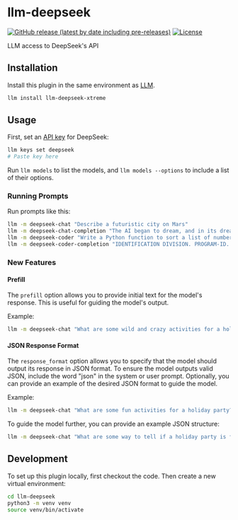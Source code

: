 # llm-deepseek

[![GitHub release (latest by date including pre-releases)](https://img.shields.io/github/v/release/ghostofpokemon/llm-deepseek?include_prereleases)](https://github.com/ghostofpokemon/llm-deepseek/releases)
[![License](https://img.shields.io/badge/license-MIT-blue.svg)](https://github.com/ghostofpokemon/llm-deepseek/blob/main/LICENSE)

LLM access to DeepSeek's API

## Installation

Install this plugin in the same environment as [LLM](https://llm.datasette.io/).

```bash
llm install llm-deepseek-xtreme
```

## Usage

First, set an [API key](https://platform.deepseek.com/api_keys) for DeepSeek:

```bash
llm keys set deepseek
# Paste key here
```

Run `llm models` to list the models, and `llm models --options` to include a list of their options.

### Running Prompts

Run prompts like this:

```bash
llm -m deepseek-chat "Describe a futuristic city on Mars"
llm -m deepseek-chat-completion "The AI began to dream, and in its dreams," -o echo true
llm -m deepseek-coder "Write a Python function to sort a list of numbers"
llm -m deepseek-coder-completion "IDENTIFICATION DIVISION. PROGRAM-ID. skynet." -o echo true
```

### New Features

#### Prefill

The `prefill` option allows you to provide initial text for the model's response. This is useful for guiding the model's output.

Example:

```bash
llm -m deepseek-chat "What are some wild and crazy activities for a holiday party?" -o prefill "Here are some off-the-wall ideas to make your holiday party unforgettable [warning: these may not be suitable for work holiday parties]:"
```

#### JSON Response Format

The `response_format` option allows you to specify that the model should output its response in JSON format. To ensure the model outputs valid JSON, include the word "json" in the system or user prompt. Optionally, you can provide an example of the desired JSON format to guide the model.

Example:

```bash
llm -m deepseek-chat "What are some fun activities for a holiday party?" -o response_format json_object --system "json"
```

To guide the model further, you can provide an example JSON structure:

```bash
llm -m deepseek-chat "What are some way to tell if a holiday party is fun?" -o response_format json_object --system 'EXAMPLE JSON OUTPUT: {"event": "holiday_party_fun", "success_metric": ["..."]}'
```

## Development

To set up this plugin locally, first checkout the code. Then create a new virtual environment:

```bash
cd llm-deepseek
python3 -m venv venv
source venv/bin/activate
```
